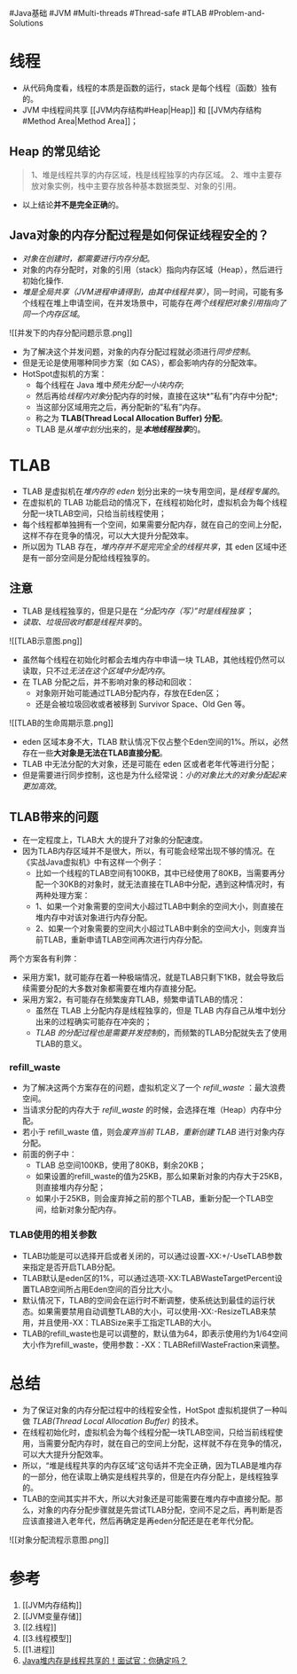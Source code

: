 #Java基础 #JVM #Multi-threads #Thread-safe #TLAB  #Problem-and-Solutions 

# 线程
- 从代码角度看，线程的本质是函数的运行，stack 是每个线程（函数）独有的。
- JVM 中线程间共享 [[JVM内存结构#Heap|Heap]] 和 [[JVM内存结构#Method Area|Method Area]]；

## Heap 的常见结论
>1、堆是线程共享的内存区域，栈是线程独享的内存区域。
>2、堆中主要存放对象实例，栈中主要存放各种基本数据类型、对象的引用。
- 以上结论**并不是完全正确**的。


## Java对象的内存分配过程是如何保证线程安全的？
- *对象在创建时，都需要进行内存分配*。
- 对象的内存分配时，对象的引用（stack）指向内存区域（Heap），然后进行初始化操作.
- *堆是全局共享（JVM进程申请得到，由其中线程共享）*，同一时间，可能有多个线程在堆上申请空间，在并发场景中，可能存在*两个线程把对象引用指向了同一个内存区域*。

![[并发下的内存分配问题示意.png]]
- 为了解决这个并发问题，对象的内存分配过程就必须进行*同步控制*。
- 但是无论是使用哪种同步方案（如 CAS），都会影响内存的分配效率。
- HotSpot虚拟机的方案：
	- 每个线程在 Java 堆中*预先分配一小块内存*;
	- 然后再给*线程内对象*分配内存的时候，直接在这块*”私有”内存中分配*;
	- 当这部分区域用完之后，再分配新的”私有”内存。
	- 称之为 **TLAB(Thread Local Allocation Buffer) 分配**。
	- TLAB 是*从堆中划分*出来的，是***本地线程独享***的。


# TLAB
- TLAB 是虚拟机在*堆内存的 eden* 划分出来的一块专用空间，是*线程专属的*。
- 在虚拟机的 TLAB 功能启动的情况下，在线程初始化时，虚拟机会为每个线程分配一块TLAB空间，只给当前线程使用；
- 每个线程都单独拥有一个空间，如果需要分配内存，就在自己的空间上分配，这样不存在竞争的情况，可以大大提升分配效率。
- 所以因为 TLAB 存在，*堆内存并不是完完全全的线程共享*，其 eden 区域中还是有一部分空间是分配给线程独享的。

## 注意
- TLAB 是线程独享的，但是只是在 *“分配内存（写）”时是线程独享* ；
- *读取、垃圾回收时都是线程共享*的。

![[TLAB示意图.png]]
- 虽然每个线程在初始化时都会去堆内存中申请一块 TLAB，其他线程仍然可以读取，只不过*无法在这个区域中分配内存*。
- 在 TLAB 分配之后，并不影响对象的移动和回收：
	- 对象刚开始可能通过TLAB分配内存，存放在Eden区；
	- 还是会被垃圾回收或者被移到 Survivor Space、Old Gen 等。

![[TLAB的生命周期示意.png]]

- eden 区域本身不大，TLAB 默认情况下仅占整个Eden空间的1%。所以，必然存在一些**大对象是无法在TLAB直接分配**。
- TLAB 中无法分配的大对象，还是可能在 eden 区或者老年代等进行分配；
- 但是需要进行同步控制，这也是为什么经常说：*小的对象比大的对象分配起来更加高效*。

## TLAB带来的问题

- 在一定程度上，TLAB大 大的提升了对象的分配速度。
- 因为TLAB内存区域并不是很大，所以，有可能会经常出现不够的情况。在《实战Java虚拟机》中有这样一个例子：
	- 比如一个线程的TLAB空间有100KB，其中已经使用了80KB，当需要再分配一个30KB的对象时，就无法直接在TLAB中分配，遇到这种情况时，有两种处理方案：
	- 1、如果一个对象需要的空间大小超过TLAB中剩余的空间大小，则直接在堆内存中对该对象进行内存分配。
	- 2、如果一个对象需要的空间大小超过TLAB中剩余的空间大小，则废弃当前TLAB，重新申请TLAB空间再次进行内存分配。

两个方案各有利弊：
- 采用方案1，就可能存在着一种极端情况，就是TLAB只剩下1KB，就会导致后续需要分配的大多数对象都需要在堆内存直接分配。
- 采用方案2，有可能存在频繁废弃TLAB，频繁申请TLAB的情况：
	- 虽然在 TLAB 上分配内存是线程独享的，但是 TLAB 内存自己从堆中划分出来的过程确实可能存在冲突的；
	- *TLAB 的分配过程也是需要并发控制*的，而频繁的TLAB分配就失去了使用TLAB的意义。

### refill_waste
- 为了解决这两个方案存在的问题，虚拟机定义了一个 *refill_waste* ：最大浪费空间。
- 当请求分配的内存大于 *refill_waste* 的时候，会选择在堆（Heap）内存中分配。
- 若小于 refill_waste 值，则会*废弃当前 TLAB，重新创建 TLAB* 进行对象内存分配。
- 前面的例子中：
	- TLAB 总空间100KB，使用了80KB，剩余20KB；
	- 如果设置的refill_waste的值为25KB，那么如果新对象的内存大于25KB，则直接堆内存分配；
	- 如果小于25KB，则会废弃掉之前的那个TLAB，重新分配一个TLAB空间，给新对象分配内存。

### TLAB使用的相关参数

- TLAB功能是可以选择开启或者关闭的，可以通过设置-XX:+/-UseTLAB参数来指定是否开启TLAB分配。
- TLAB默认是eden区的1%，可以通过选项-XX:TLABWasteTargetPercent设置TLAB空间所占用Eden空间的百分比大小。
- 默认情况下，TLAB的空间会在运行时不断调整，使系统达到最佳的运行状态。如果需要禁用自动调整TLAB的大小，可以使用-XX:-ResizeTLAB来禁用，并且使用-XX：TLABSize来手工指定TLAB的大小。
- TLAB的refill_waste也是可以调整的，默认值为64，即表示使用约为1/64空间大小作为refill_waste，使用参数：-XX：TLABRefillWasteFraction来调整。

# 总结
- 为了保证对象的内存分配过程中的线程安全性，HotSpot 虚拟机提供了一种叫做 *TLAB(Thread Local Allocation Buffer)* 的技术。
- 在线程初始化时，虚拟机会为每个线程分配一块TLAB空间，只给当前线程使用，当需要分配内存时，就在自己的空间上分配，这样就不存在竞争的情况，可以大大提升分配效率。
- 所以，“堆是线程共享的内存区域”这句话并不完全正确，因为TLAB是堆内存的一部分，他在读取上确实是线程共享的，但是在内存分配上，是线程独享的。
- TLAB的空间其实并不大，所以大对象还是可能需要在堆内存中直接分配。那么，对象的内存分配步骤就是先尝试TLAB分配，空间不足之后，再判断是否应该直接进入老年代，然后再确定是再eden分配还是在老年代分配。


![[对象分配流程示意图.png]]

# 参考
1. [[JVM内存结构]]
2. [[JVM变量存储]]
3. [[2.线程]]
4. [[3.线程模型]]
5. [[1.进程]]
6. [Java堆内存是线程共享的！面试官：你确定吗？](https://cloud.tencent.com/developer/article/1597475)